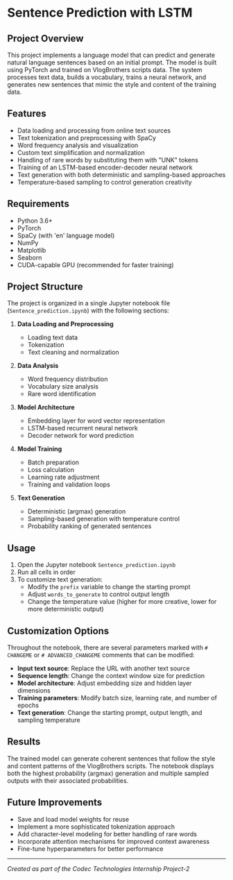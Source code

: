 # Sentence Prediction with LSTM

## Project Overview

This project implements a language model that can predict and generate natural language sentences based on an initial prompt. The model is built using PyTorch and trained on VlogBrothers scripts data. The system processes text data, builds a vocabulary, trains a neural network, and generates new sentences that mimic the style and content of the training data.

## Features

- Data loading and processing from online text sources
- Text tokenization and preprocessing with SpaCy
- Word frequency analysis and visualization
- Custom text simplification and normalization
- Handling of rare words by substituting them with "UNK" tokens
- Training of an LSTM-based encoder-decoder neural network
- Text generation with both deterministic and sampling-based approaches
- Temperature-based sampling to control generation creativity

## Requirements

- Python 3.6+
- PyTorch
- SpaCy (with 'en' language model)
- NumPy
- Matplotlib
- Seaborn
- CUDA-capable GPU (recommended for faster training)

## Project Structure

The project is organized in a single Jupyter notebook file (`Sentence_prediction.ipynb`) with the following sections:

1. **Data Loading and Preprocessing**
   - Loading text data
   - Tokenization
   - Text cleaning and normalization

2. **Data Analysis**
   - Word frequency distribution
   - Vocabulary size analysis
   - Rare word identification

3. **Model Architecture**
   - Embedding layer for word vector representation
   - LSTM-based recurrent neural network
   - Decoder network for word prediction

4. **Model Training**
   - Batch preparation
   - Loss calculation
   - Learning rate adjustment
   - Training and validation loops

5. **Text Generation**
   - Deterministic (argmax) generation
   - Sampling-based generation with temperature control
   - Probability ranking of generated sentences

## Usage

1. Open the Jupyter notebook `Sentence_prediction.ipynb`
2. Run all cells in order
3. To customize text generation:
   - Modify the `prefix` variable to change the starting prompt
   - Adjust `words_to_generate` to control output length
   - Change the temperature value (higher for more creative, lower for more deterministic output)

## Customization Options

Throughout the notebook, there are several parameters marked with `# CHANGEME` or `# ADVANCED_CHANGEME` comments that can be modified:

- **Input text source**: Replace the URL with another text source
- **Sequence length**: Change the context window size for prediction
- **Model architecture**: Adjust embedding size and hidden layer dimensions
- **Training parameters**: Modify batch size, learning rate, and number of epochs
- **Text generation**: Change the starting prompt, output length, and sampling temperature

## Results

The trained model can generate coherent sentences that follow the style and content patterns of the VlogBrothers scripts. The notebook displays both the highest probability (argmax) generation and multiple sampled outputs with their associated probabilities.

## Future Improvements

- Save and load model weights for reuse
- Implement a more sophisticated tokenization approach
- Add character-level modeling for better handling of rare words
- Incorporate attention mechanisms for improved context awareness
- Fine-tune hyperparameters for better performance

---

*Created as part of the Codec Technologies Internship Project-2*